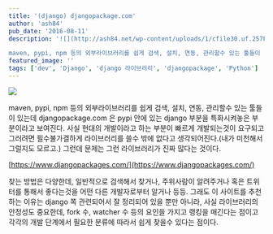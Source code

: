 ```yaml
---
title: '(django) djangopackage.com'
author: 'ash84'
pub_date: '2016-08-11'
description: '![](http://ash84.net/wp-content/uploads/1/cfile30.uf.257F4C5052D3A44C267839.png)

maven, pypi, npm 등의 외부라이브러리를 쉽게 검색, 설치, 연동, 관리할수 있는 툴들이 있는데 djangopackage.com 은 pypi 안에 있는 django 부분을 특화시켜놓은 부분이라고 보여진다. 사실 현대의 개발이라고 하는 부분이 빠르게 개발되는것이 요구되고 그러려면 필수불가결하게 라이브러리를'
featured_image: ''
tags: ['dev', 'Django', 'django 라이브러리', 'djangopackage', 'Python']
---
```



<span style="font-size: 11pt;"></span>

![](http://ash84.net/wp-content/uploads/1/cfile30.uf.257F4C5052D3A44C267839.png)

maven, pypi, npm 등의 외부라이브러리를 쉽게 검색, 설치, 연동, 관리할수 있는 툴들이 있는데 djangopackage.com 은 pypi 안에 있는 django 부분을 특화시켜놓은 부분이라고 보여진다. 사실 현대의 개발이라고 하는 부분이 빠르게 개발되는것이 요구되고 그러려면 필수불가결하게 라이브러리를 쓸수 밖에 없다고 생각되어진다.(내가 미천해서 그럴지도 모르고.) 그런데 문제는 그런 라이브러리가 진짜 많다는 것이다. 

[https://www.djangopackages.com/](https://www.djangopackages.com/)
 

찾는 방법은 다양한데, 일반적으로 검색해서 찾거나, 주위사람이 알려주거나 혹은 트위터를 통해서 좋다는것을 어떤 다른 개발자로부터 알거나 등등. 그래도 이 사이트를 추천하는 이유는 django 쪽 관련되어서 잘 정리되어 있을 뿐만 아니라, 사실 라이브러리의 안정성도 중요한데, fork 수, watcher 수 등의 요인을 가지고 랭킹을 매긴다는 점이고 각각의 개발 단계에서 필요한 분류에 따라서 쉽게 찾을수 있다는 점이다. 

 



